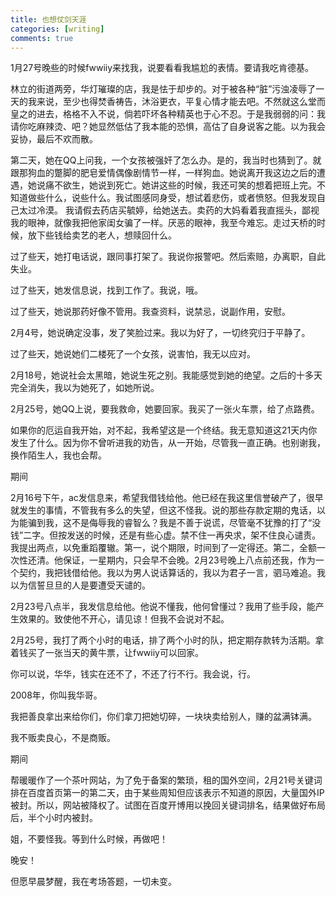 ```yaml
---
title: 也想仗剑天涯
categories: [writing]
comments: true
---
```


1月27号晚些的时候fwwiiy来找我，说要看看我尴尬的表情。要请我吃肯德基。

林立的街道两旁，华灯璀璨的店，我是怯于却步的。对于被各种“脏”污浊凌辱了一天的我来说，至少也得焚香祷告，沐浴更衣，平复心情才能去吧。不然就这么堂而皇之的进去，格格不入不说，倘若吓坏各种精英也于心不忍。于是我弱弱的问：我请你吃麻辣烫、吧？她显然低估了我本能的恐惧，高估了自身说客之能。以为我会妥协，最后不欢而散。

第二天，她在QQ上问我，一个女孩被强奸了怎么办。是的，我当时也猜到了。就跟那狗血的蹩脚的肥皂爱情偶像剧情节一样，一样狗血。她说离开我这边之后的遭遇，她说痛不欲生，她说到死亡。她讲这些的时候，我还可笑的想着把班上完。不知道做些什么，说些什么。我试图感同身受，想试着悲伤，或者愤怒。但我发现自己太过冷漠。 我请假去药店买毓婷，给她送去。卖药的大妈看着我直摇头，鄙视我的眼神，就像我把他家闺女骗了一样。厌恶的眼神，我至今难忘。走过天桥的时候，放下些钱给卖艺的老人，想赎回什么。

过了些天，她打电话说，跟同事打架了。我说你报警吧。然后索赔，办离职，自此失业。

过了些天，她发信息说，找到工作了。我说，哦。

过了些天，她说那药好像不管用。我查资料，说禁忌，说副作用，安慰。

2月4号，她说确定没事，发了笑脸过来。我以为好了，一切终究归于平静了。

过了些天，她说她们二楼死了一个女孩，说害怕，我无以应对。

2月18号，她说社会太黑暗，她说生死之别。我能感觉到她的绝望。之后的十多天完全消失，我以为她死了，如她所说。

2月25号，她QQ上说，要我救命，她要回家。我买了一张火车票，给了点路费。

如果你的厄运自我开始，对不起，我希望这是一个终结。我无意知道这21天内你发生了什么。因为你不曾听进我的劝告，从一开始，尽管我一直正确。也别谢我，换作陌生人，我也会帮。

 

期间

2月16号下午，ac发信息来，希望我借钱给他。他已经在我这里信誉破产了，很早就发生的事情，不管我有多么的失望，但这不怪我。说的那些存款定期的鬼话，以为能骗到我，这不是侮辱我的睿智么？我是不善于说谎，尽管毫不犹豫的打了“没钱”二字。但按发送的时候，还是有些心虚。禁不住一再央求，架不住良心谴责。我提出两点，以免重蹈覆辙。第一，说个期限，时间到了一定得还。第二，全额一次性还清。他保证，一星期内，只会早不会晚。2月23号晚上八点前还我，作为一个契约，我把钱借给他。我以为男人说话算话的，我以为君子一言，驷马难追。我以为信誓旦旦的人是要遭受天谴的。

2月23号八点半，我发信息给他。他说不懂我，他何曾懂过？我用了些手段，能产生效果的。致使他不开心，请见谅！但我不会说对不起。

2月25号，我打了两个小时的电话，排了两个小时的队，把定期存款转为活期。拿着钱买了一张当天的黄牛票，让fwwiiy可以回家。

你可以说，华华，钱实在还不了，不还了行不行。我会说，行。

2008年，你叫我华哥。

我把善良拿出来给你们，你们拿刀把她切碎，一块块卖给别人，赚的盆满钵满。

我不贩卖良心，不是商贩。

 
期间

帮暖暖作了一个茶叶网站，为了免于备案的繁琐，租的国外空间，2月21号关键词排在百度首页第一的第二天，由于某些周知但应该表示不知道的原因，大量国外IP被封。所以，网站被降权了。试图在百度开博用以挽回关键词排名，结果做好布局后，半个小时内被封。

姐，不要怪我。等到什么时候，再做吧！

 


晚安！

但愿早晨梦醒，我在考场答题，一切未变。 

 
